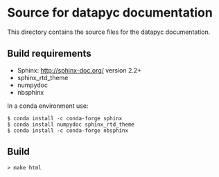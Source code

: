 Source for datapyc documentation
===================================

This directory contains the source files for the datapyc documentation.


Build requirements
------------------

* Sphinx: http://sphinx-doc.org/  version 2.2+
* sphinx_rtd_theme
* numpydoc
* nbsphinx

In a conda environment use:
    
    $ conda install -c conda-forge sphinx
    $ conda install numpydoc sphinx_rtd_theme
    $ conda install -c conda-forge nbsphinx

Build
-----

    > make html
